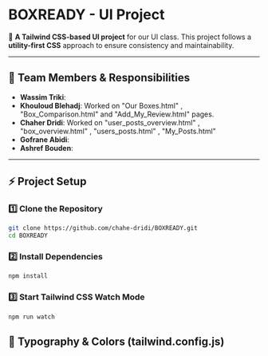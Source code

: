 # BOXREADY - UI Project

🚀 **A Tailwind CSS-based UI project** for our UI class. This project follows a **utility-first CSS** approach to ensure consistency and maintainability.

---

## 👥 Team Members & Responsibilities

- **Wassim Triki**: 
- **Khouloud Blehadj**: Worked on "Our Boxes.html" , "Box_Comparison.html" and "Add_My_Review.html" pages.
- **Chaher Dridi**: Worked on "user_posts_overview.html" , "box_overview.html" , "users_posts.html" , "My_Posts.html"
- **Gofrane Abidi**: 
- **Ashref Bouden**: 

---

## ⚡️ Project Setup

### 1️⃣ **Clone the Repository**

```sh
git clone https://github.com/chahe-dridi/BOXREADY.git
cd BOXREADY
```

### 2️⃣ **Install Dependencies**

```sh
npm install
```

### 3️⃣ **Start Tailwind CSS Watch Mode**

```sh
npm run watch
```

## 🎨 Typography & Colors (tailwind.config.js)
